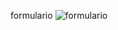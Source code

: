 formulario
![formulario](https://user-images.githubusercontent.com/28787494/136667328-5b5cdc1f-8a65-4bbf-ad21-14ad7bc2f059.png)
